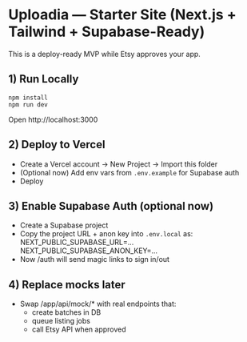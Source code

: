 
# Uploadia — Starter Site (Next.js + Tailwind + Supabase-Ready)

This is a deploy-ready MVP while Etsy approves your app.

## 1) Run Locally
```
npm install
npm run dev
```
Open http://localhost:3000

## 2) Deploy to Vercel
- Create a Vercel account → New Project → Import this folder
- (Optional now) Add env vars from `.env.example` for Supabase auth
- Deploy

## 3) Enable Supabase Auth (optional now)
- Create a Supabase project
- Copy the project URL + anon key into `.env.local` as:
  NEXT_PUBLIC_SUPABASE_URL=...
  NEXT_PUBLIC_SUPABASE_ANON_KEY=...
- Now /auth will send magic links to sign in/out

## 4) Replace mocks later
- Swap /app/api/mock/* with real endpoints that:
  - create batches in DB
  - queue listing jobs
  - call Etsy API when approved

